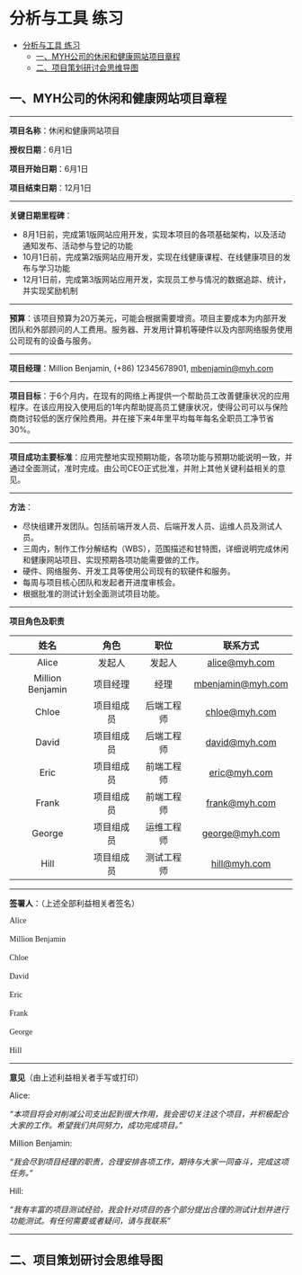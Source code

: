# 分析与工具 练习

- [分析与工具 练习](#分析与工具-练习)
  - [一、MYH公司的休闲和健康网站项目章程](#一myh公司的休闲和健康网站项目章程)
  - [二、项目策划研讨会思维导图](#二项目策划研讨会思维导图)
  

## 一、MYH公司的休闲和健康网站项目章程

______

**项目名称**：休闲和健康网站项目

**授权日期**：6月1日

**项目开始日期**：6月1日 
           
**项目结束日期**：12月1日

______

**关键日期里程碑**：
- 8月1日前，完成第1版网站应用开发，实现本项目的各项基础架构，以及活动通知发布、活动参与登记的功能
- 10月1日前，完成第2版网站应用开发，实现在线健康课程、在线健康项目的发布与学习功能
- 12月1日前，完成第3版网站应用开发，实现员工参与情况的数据追踪、统计，并实现奖励机制

------

**预算**：该项目预算为20万美元，可能会根据需要增资。项目主要成本为内部开发团队和外部顾问的人工费用。服务器、开发用计算机等硬件以及内部网络服务使用公司现有的设备与服务。

------

**项目经理**：Million Benjamin, (+86) 12345678901, mbenjamin@myh.com

------

**项目目标**：于6个月内，在现有的网络上再提供一个帮助员工改善健康状况的应用程序。在该应用投入使用后的1年内帮助提高员工健康状况，使得公司可以与保险商商讨较低的医疗保险费用。并在接下来4年里平均每年每名全职员工净节省30%。

------

**项目成功主要标准**：应用完整地实现预期功能，各项功能与预期功能说明一致，并通过全面测试，准时完成。由公司CEO正式批准，并附上其他关键利益相关的意见。

------

**方法**：
- 尽快组建开发团队。包括前端开发人员、后端开发人员、运维人员及测试人员。
- 三周内，制作工作分解结构（WBS），范围描述和甘特图，详细说明完成休闲和健康网站项目、实现预期各项功能需要做的工作。
- 硬件、网络服务、开发工具等使用公司现有的软硬件和服务。
- 每周与项目核心团队和发起者开进度审核会。
- 根据批准的测试计划全面测试项目功能。

------

**项目角色及职责**

|       姓名       	|    角色    	|    职位    	|      联系方式     	|
|:----------------:	|:----------:	|:----------:	|:-----------------:	|
|       Alice      	|   发起人   	|   发起人   	|   alice@myh.com   	|
| Million Benjamin 	|  项目经理  	|    经理    	| mbenjamin@myh.com 	|
|       Chloe      	| 项目组成员 	| 后端工程师 	|   chloe@myh.com   	|
|       David      	| 项目组成员 	| 后端工程师 	|   david@myh.com   	|
|       Eric       	| 项目组成员 	| 前端工程师 	|    eric@myh.com   	|
|       Frank      	| 项目组成员 	| 前端工程师 	|   frank@myh.com   	|
|      George      	| 项目组成员 	| 运维工程师 	|   george@myh.com  	|
|       Hill       	| 项目组成员 	| 测试工程师 	|    hill@myh.com   	|


------

**签署人**：（上述全部利益相关者签名）

<font face="Zapfino">Alice</font>  
<br />
<font face="Zapfino">Million Benjamin</font>  
<br />
<font face="Zapfino">Chloe</font>  
<br />
<font face="Zapfino">David</font>  
<br />
<font face="Zapfino">Eric</font>  
<br />
<font face="Zapfino">Frank</font>  
<br />
<font face="Zapfino">George</font>   
<br />
<font face="Zapfino">Hill</font>  

------

**意见**（由上述利益相关者手写或打印）

Alice:

*“本项目将会对削减公司支出起到很大作用，我会密切关注这个项目，并积极配合大家的工作。希望我们共同努力，成功完成项目。”*

Million Benjamin:

*“我会尽到项目经理的职责，合理安排各项工作，期待与大家一同奋斗，完成这项任务。”*

Hill:

*“我有丰富的项目测试经验，我会针对项目的各个部分提出合理的测试计划并进行功能测试。有任何需要或者疑问，请与我联系”*


------





## 二、项目策划研讨会思维导图


